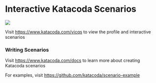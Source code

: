 # Interactive Katacoda Scenarios

[![](http://shields.katacoda.com/katacoda/vicqs/count.svg)](https://www.katacoda.com/vicqs "Get your profile on Katacoda.com")

Visit https://www.katacoda.com/vicqs to view the profile and interactive scenarios

### Writing Scenarios
Visit https://www.katacoda.com/docs to learn more about creating Katacoda scenarios

For examples, visit https://github.com/katacoda/scenario-example
